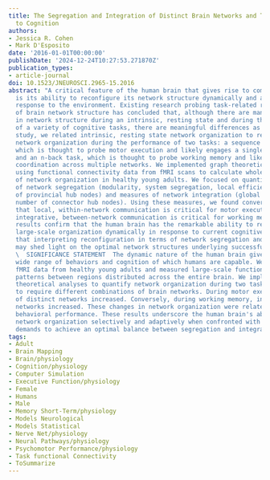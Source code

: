 ```yaml
---
title: The Segregation and Integration of Distinct Brain Networks and Their Relationship
  to Cognition
authors:
- Jessica R. Cohen
- Mark D'Esposito
date: '2016-01-01T00:00:00'
publishDate: '2024-12-24T10:27:53.271870Z'
publication_types:
- article-journal
doi: 10.1523/JNEUROSCI.2965-15.2016
abstract: "A critical feature of the human brain that gives rise to complex cognition
  is its ability to reconfigure its network structure dynamically and adaptively in
  response to the environment. Existing research probing task-related reconfiguration
  of brain network structure has concluded that, although there are many similarities
  in network structure during an intrinsic, resting state and during the performance
  of a variety of cognitive tasks, there are meaningful differences as well. In this
  study, we related intrinsic, resting state network organization to reconfigured
  network organization during the performance of two tasks: a sequence tapping task,
  which is thought to probe motor execution and likely engages a single brain network,
  and an n-back task, which is thought to probe working memory and likely requires
  coordination across multiple networks. We implemented graph theoretical analyses
  using functional connectivity data from fMRI scans to calculate whole-brain measures
  of network organization in healthy young adults. We focused on quantifying measures
  of network segregation (modularity, system segregation, local efficiency, number
  of provincial hub nodes) and measures of network integration (global efficiency,
  number of connector hub nodes). Using these measures, we found converging evidence
  that local, within-network communication is critical for motor execution, whereas
  integrative, between-network communication is critical for working memory. These
  results confirm that the human brain has the remarkable ability to reconfigure its
  large-scale organization dynamically in response to current cognitive demands and
  that interpreting reconfiguration in terms of network segregation and integration
  may shed light on the optimal network structures underlying successful cognition.\
  \  SIGNIFICANCE STATEMENT  The dynamic nature of the human brain gives rise to the
  wide range of behaviors and cognition of which humans are capable. We collected
  fMRI data from healthy young adults and measured large-scale functional connectivity
  patterns between regions distributed across the entire brain. We implemented graph
  theoretical analyses to quantify network organization during two tasks hypothesized
  to require different combinations of brain networks. During motor execution, segregation
  of distinct networks increased. Conversely, during working memory, integration across
  networks increased. These changes in network organization were related to better
  behavioral performance. These results underscore the human brain's ability to reconfigure
  network organization selectively and adaptively when confronted with changing cognitive
  demands to achieve an optimal balance between segregation and integration."
tags:
- Adult
- Brain Mapping
- Brain/physiology
- Cognition/physiology
- Computer Simulation
- Executive Function/physiology
- Female
- Humans
- Male
- Memory Short-Term/physiology
- Models Neurological
- Models Statistical
- Nerve Net/physiology
- Neural Pathways/physiology
- Psychomotor Performance/physiology
- Task functional Connectivity
- ToSummarize
---
```

